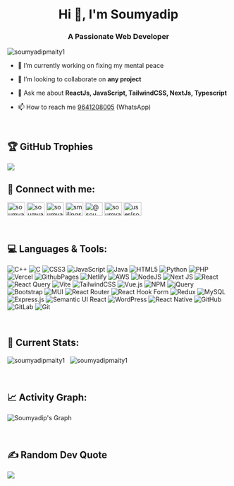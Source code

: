 <h1 align="center">Hi 👋, I'm Soumyadip</h1>
<h3 align="center">A Passionate Web Developer</h3>

<p align="left"> <img src="https://komarev.com/ghpvc/?username=soumyadipmaity1&label=Profile%20views&color=0e75b6&style=flat" alt="soumyadipmaity1" /> </p>

- 🔭 I’m currently working on fixing my mental peace

- 👯 I’m looking to collaborate on **any project**

- 💬 Ask me about **ReactJs, JavaScript, TailwindCSS, NextJs, Typescript**

- 📫 How to reach me [9641208005](https://wa.me/qr/6OMJ234O5OXRE1) (WhatsApp)

<br>

## 🏆 GitHub Trophies
![](https://github-profile-trophy.vercel.app/?username=Soumyadipmaity1&theme=radical&no-frame=false&no-bg=true&margin-w=4)
<br>

<h2 align="left">🤝 Connect with me:</h2>
<p align="left">
<a href="https://dev.to/soumyadipmaity1" target="blank"><img align="center" src="https://raw.githubusercontent.com/rahuldkjain/github-profile-readme-generator/master/src/images/icons/Social/devto.svg" alt="soumyadipmaity1" height="30" width="40" /></a>
<a href="https://linkedin.com/in/soumyadip-maity-a77b41282" target="blank"><img align="center" src="https://raw.githubusercontent.com/rahuldkjain/github-profile-readme-generator/master/src/images/icons/Social/linked-in-alt.svg" alt="soumyadip-maity-a77b41282" height="30" width="40" /></a>
<a href="https://fb.com/soumyadip.maity.9678" target="blank"><img align="center" src="https://raw.githubusercontent.com/rahuldkjain/github-profile-readme-generator/master/src/images/icons/Social/facebook.svg" alt="soumyadip.maity.9678" height="30" width="40" /></a>
<a href="https://instagram.com/smilingsoumya1" target="blank"><img align="center" src="https://raw.githubusercontent.com/rahuldkjain/github-profile-readme-generator/master/src/images/icons/Social/instagram.svg" alt="smilingsoumya1" height="30" width="40" /></a>
<a href="https://www.hackerrank.com/@soumyadipmaityj1" target="blank"><img align="center" src="https://raw.githubusercontent.com/rahuldkjain/github-profile-readme-generator/master/src/images/icons/Social/hackerrank.svg" alt="@soumyadipmaityj1" height="30" width="40" /></a>
<a href="https://www.leetcode.com/soumyadipmaity" target="blank"><img align="center" src="https://raw.githubusercontent.com/rahuldkjain/github-profile-readme-generator/master/src/images/icons/Social/leet-code.svg" alt="soumyadipmaity" height="30" width="40" /></a>
<a href="https://auth.geeksforgeeks.org/user/user/soumyadipmlxoy/" target="blank"><img align="center" src="https://raw.githubusercontent.com/rahuldkjain/github-profile-readme-generator/master/src/images/icons/Social/geeks-for-geeks.svg" alt="user/soumyadipmlxoy/" height="30" width="40" /></a>
</p>


<br>

## 💻 Languages & Tools:
![C++](https://img.shields.io/badge/c++-%2300599C.svg?style=for-the-badge&logo=c%2B%2B&logoColor=white) ![C](https://img.shields.io/badge/c-%2300599C.svg?style=for-the-badge&logo=c&logoColor=white) ![CSS3](https://img.shields.io/badge/css3-%231572B6.svg?style=for-the-badge&logo=css3&logoColor=white) ![JavaScript](https://img.shields.io/badge/javascript-%23323330.svg?style=for-the-badge&logo=javascript&logoColor=%23F7DF1E) ![Java](https://img.shields.io/badge/java-%23ED8B00.svg?style=for-the-badge&logo=openjdk&logoColor=white) ![HTML5](https://img.shields.io/badge/html5-%23E34F26.svg?style=for-the-badge&logo=html5&logoColor=white) ![Python](https://img.shields.io/badge/python-3670A0?style=for-the-badge&logo=python&logoColor=ffdd54) ![PHP](https://img.shields.io/badge/php-%23777BB4.svg?style=for-the-badge&logo=php&logoColor=white) ![Vercel](https://img.shields.io/badge/vercel-%23000000.svg?style=for-the-badge&logo=vercel&logoColor=white) ![GithubPages](https://img.shields.io/badge/github%20pages-121013?style=for-the-badge&logo=github&logoColor=white) ![Netlify](https://img.shields.io/badge/netlify-%23000000.svg?style=for-the-badge&logo=netlify&logoColor=#00C7B7) ![AWS](https://img.shields.io/badge/AWS-%23FF9900.svg?style=for-the-badge&logo=amazon-aws&logoColor=white) ![NodeJS](https://img.shields.io/badge/node.js-6DA55F?style=for-the-badge&logo=node.js&logoColor=white) ![Next JS](https://img.shields.io/badge/Next-black?style=for-the-badge&logo=next.js&logoColor=white) ![React](https://img.shields.io/badge/react-%2320232a.svg?style=for-the-badge&logo=react&logoColor=%2361DAFB) ![React Query](https://img.shields.io/badge/-React%20Query-FF4154?style=for-the-badge&logo=react%20query&logoColor=white) ![Vite](https://img.shields.io/badge/vite-%23646CFF.svg?style=for-the-badge&logo=vite&logoColor=white) ![TailwindCSS](https://img.shields.io/badge/tailwindcss-%2338B2AC.svg?style=for-the-badge&logo=tailwind-css&logoColor=white) ![Vue.js](https://img.shields.io/badge/vue.js-%2335495e.svg?style=for-the-badge&logo=vuedotjs&logoColor=%234FC08D) ![NPM](https://img.shields.io/badge/NPM-%23CB3837.svg?style=for-the-badge&logo=npm&logoColor=white) ![jQuery](https://img.shields.io/badge/jquery-%230769AD.svg?style=for-the-badge&logo=jquery&logoColor=white) ![Bootstrap](https://img.shields.io/badge/bootstrap-%238511FA.svg?style=for-the-badge&logo=bootstrap&logoColor=white) ![MUI](https://img.shields.io/badge/MUI-%230081CB.svg?style=for-the-badge&logo=mui&logoColor=white) ![React Router](https://img.shields.io/badge/React_Router-CA4245?style=for-the-badge&logo=react-router&logoColor=white) ![React Hook Form](https://img.shields.io/badge/React%20Hook%20Form-%23EC5990.svg?style=for-the-badge&logo=reacthookform&logoColor=white) ![Redux](https://img.shields.io/badge/redux-%23593d88.svg?style=for-the-badge&logo=redux&logoColor=white) ![MySQL](https://img.shields.io/badge/mysql-4479A1.svg?style=for-the-badge&logo=mysql&logoColor=white) ![Express.js](https://img.shields.io/badge/express.js-%23404d59.svg?style=for-the-badge&logo=express&logoColor=%2361DAFB) ![Semantic UI React](https://img.shields.io/badge/Semantic%20UI%20React-%2335BDB2.svg?style=for-the-badge&logo=SemanticUIReact&logoColor=white) ![WordPress](https://img.shields.io/badge/WordPress-%23117AC9.svg?style=for-the-badge&logo=WordPress&logoColor=white) ![React Native](https://img.shields.io/badge/react_native-%2320232a.svg?style=for-the-badge&logo=react&logoColor=%2361DAFB) ![GitHub](https://img.shields.io/badge/github-%23121011.svg?style=for-the-badge&logo=github&logoColor=white) ![GitLab](https://img.shields.io/badge/gitlab-%23181717.svg?style=for-the-badge&logo=gitlab&logoColor=white) ![Git](https://img.shields.io/badge/git-%23F05033.svg?style=for-the-badge&logo=git&logoColor=white)

<br>


<h2>🎉 Current Stats:</h2> 
<!-- <p><img align="left" src="https://github-readme-stats.vercel.app/api?username=Soumyadipmaity1&theme=vision-friendly-dark&hide_border=false&include_all_commits=false&count_private=false" alt="soumyadipmaity1" /></p> -->
<div allign="center">
<p><img align="center" src="https://github-readme-stats.vercel.app/api/top-langs/?username=Soumyadipmaity1&theme=vision-friendly-dark&hide_border=false&include_all_commits=false&count_private=false&layout=compact" alt="soumyadipmaity1" />
 &nbsp; <img align="center" src="https://github-readme-streak-stats.herokuapp.com/?user=Soumyadipmaity1&theme=vision-friendly-dark&hide_border=false" alt="soumyadipmaity1" /></p>
</div>
<br>
<h2>📈 Activity Graph:</h2>

![Soumyadip's Graph](https://github-readme-activity-graph.vercel.app/graph?username=Soumyadipmaity1&custom_title=Soumyadip's%20GitHub%20Activity%20Graph&bg_color=0d1017&color=e8edf3&line=e8edf3&point=e8edf3&area_color=FFFFFF&title_color=FFFFFF&area=true)

<br>

   
## ✍️ Random Dev Quote
![](https://quotes-github-readme.vercel.app/api?type=horizontal&theme=gruvbox)



